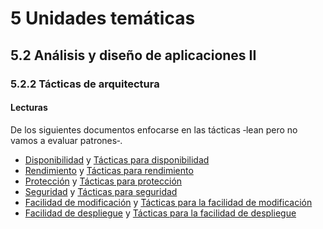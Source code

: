 # 5 Unidades temáticas

## 5.2 Análisis y diseño de aplicaciones II

### 5.2.2 Tácticas de arquitectura

#### Lecturas

De los siguientes documentos enfocarse en las tácticas ‑lean pero no vamos a
evaluar patrones‑.

* [Disponibilidad](/4_Conceptos/4_Disponibilidad.md) y [Tácticas para disponibilidad](/2_Tecnicas_y_herramientas/2_05_.Tacticas_arquitectura/2_05_01_Tacticas_disponibilidad.md)
* [Rendimiento](/4_Conceptos/4_Rendimiento.md) y [Tácticas para rendimiento](/2_Tecnicas_y_herramientas/2_05_.Tacticas_arquitectura/2_05_02_Tacticas_rendimiento.md)
* [Protección](/4_Conceptos/4_Proteccion.md) y [Tácticas para protección](/2_Tecnicas_y_herramientas/2_05_.Tacticas_arquitectura/2_05_03_Tacticas_proteccion.md)
* [Seguridad](/4_Conceptos/4_Seguridad.md) y [Tácticas para seguridad](/2_Tecnicas_y_herramientas/2_05_.Tacticas_arquitectura/2_05_04_Tacticas_seguridad.md)
* [Facilidad de modificación](/4_Conceptos/4_Facilidad_de_modificacion.md) y
  [Tácticas para la facilidad de modificación](/2_Tecnicas_y_herramientas/2_05_.Tacticas_arquitectura/2_05_05_Tacticas_facilidad_de_modificacion.md)
* [Facilidad de despliegue](/4_Conceptos/4_Facilidad_de_despliegue.md) y
  [Tácticas para la facilidad de despliegue](/2_Tecnicas_y_herramientas/2_05_.Tacticas_arquitectura/2_05_06_Tacticas_facilidad_de_despliegue.md)
